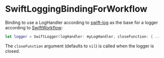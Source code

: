 # SwiftLoggingBindingForWorkflow

Binding to use a LogHandler according to [swift-log](https://github.com/apple/swift-log) as the base for a logger according to [SwiftWorkflow](https://github.com/stefanspringer1/SwiftWorkflow):

```Swift
let logger = SwiftLogger(logHandler: myLogHandler, closeFunction: { ... })
```

The `closeFunction` argument (defaults to `nil`) is called when the logger is closed.
